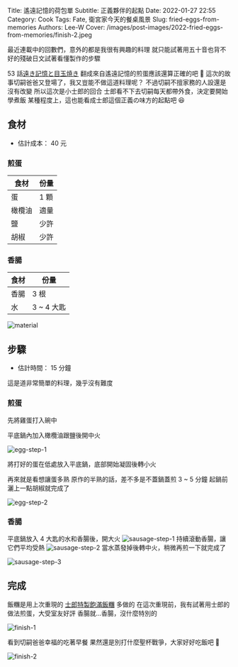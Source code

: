 Title: 遙遠記憶的荷包單
Subtitle: 正義夥伴的起點
Date: 2022-01-27 22:55
Category: Cook
Tags: Fate, 衛宮家今天的餐桌風景
Slug: fried-eggs-from-memories
Authors: Lee-W
Cover: /images/post-images/2022-fried-eggs-from-memories/finish-2.jpeg

最近連載中的回數們，意外的都是我很有興趣的料理
就只能試著用五十音也背不好的殘破日文試著看懂製作的步驟

<!--more-->

53 話[遠き記憶と目玉焼き](https://web-ace.jp/youngaceup/contents/1000010/episode/5947/)
翻成來自遙遠記憶的煎蛋應該還算正確的吧 🤔
這次的故事切嗣爸爸又登場了，我又豈能不做這道料理呢？
不過切嗣不擅家務的人設還是沒有改變
所以這次是小士郎的回合
士郎看不下去切嗣每天都帶外食，決定要開始學煮飯
某種程度上，這也能看成士郎這個正義の味方的起點吧 😆

## 食材
* 估計成本： 40 元

### 煎蛋

| 食材 | 份量 |
|---|---|
| 蛋 | 1 顆 |
| 橄欖油 | 適量 |
| 鹽 | 少許 |
| 胡椒 | 少許 |

### 香腸

| 食材 | 份量 |
|---|---|
| 香腸 | 3 根 |
| 水 | 3 ~ 4 大匙 |

![material](/images/post-images/2022-fried-eggs-from-memories/material.jpeg)

## 步驟
* 估計時間： 15 分鐘

這是道非常簡單的料理，幾乎沒有難度

### 煎蛋
先將雞蛋打入碗中

平底鍋內加入橄欖油跟鹽後開中火

![egg-step-1](/images/post-images/2022-fried-eggs-from-memories/egg-step-1.jpeg)

將打好的蛋在低處放入平底鍋，底部開始凝固後轉小火

再來就是看想讓蛋多熟
原作的半熟的話，差不多是不蓋鍋蓋煎 3 ~ 5 分鐘
起鍋前灑上一點胡椒就完成了

![egg-step-2](/images/post-images/2022-fried-eggs-from-memories/egg-step-2.jpeg)

### 香腸

平底鍋放入 4 大匙的水和香腸後，開大火
![sausage-step-1](/images/post-images/2022-fried-eggs-from-memories/sausage-step-1.jpeg)
持續滾動香腸，讓它們平均受熱
![sausage-step-2](/images/post-images/2022-fried-eggs-from-memories/sausage-step-2.jpeg)
當水蒸發掉後轉中火，稍微再煎一下就完成了



![sausage-step-3](/images/post-images/2022-fried-eggs-from-memories/sausage-step-3.jpeg)


## 完成

飯糰是用上次重現的 [士郎特製飽滿飯糰]({filename}/posts/cook/2022/3-emiya-s-rice-ball.md) 多做的
在這次重現前，我有試著用士郎的做法煎蛋，大受室友好評
香腸就...香腸，沒什麼特別的

![finish-1](/images/post-images/2022-fried-eggs-from-memories/finish-1.jpeg)

看到切嗣爸爸幸福的吃著早餐
果然還是別打什麼聖杯戰爭，大家好好吃飯吧 🍚

![finish-2](/images/post-images/2022-fried-eggs-from-memories/finish-2.jpeg)
